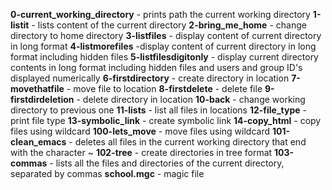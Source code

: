 **0-current_working_directory** - prints path the current working directory
**1-listit** - lists content of the current directory
**2-bring_me_home** - change directory to home directory
**3-listfiles** - display content of current directory in long format
**4-listmorefiles** -display content of current directory in long format including hidden files
**5-listfilesdigitonly** - display current directory contents in long format including hidden files and users and group ID's displayed numerically
**6-firstdirectory** - create directory in location 
**7-movethatfile** - move file to location
**8-firstdelete** - delete file
**9-firstdirdeletion** - delete directory in location
**10-back** - change working directory to previous one
**11-lists** - list all files in locations
**12-file_type** - print file type
**13-symbolic_link** - create symbolic link
**14-copy_html** - copy files using wildcard
**100-lets_move** - move files using wildcard
**101-clean_emacs** - deletes all files in the current working directory that end with the character ~
**102-tree** - create directories in tree format
**103-commas** - lists all the files and directories of the current directory, separated by commas
**school.mgc** - magic file
